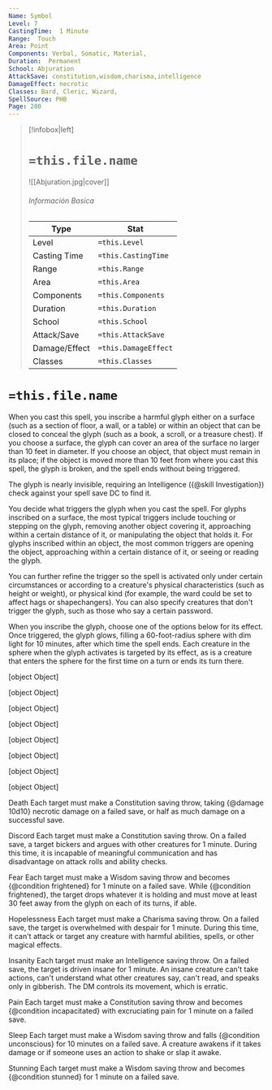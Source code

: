 ```yaml
---
Name: Symbol
Level: 7
CastingTime:  1 Minute 
Range:  Touch
Area: Point
Components: Verbal, Somatic, Material, 
Duration:  Permanent  
School: Abjuration
AttackSave: constitution,wisdom,charisma,intelligence
DamageEffect: necrotic
Classes: Bard, Cleric, Wizard, 
SpellSource: PHB
Page: 280
---
```


>[!infobox|left]
># `=this.file.name`
>![[Abjuration.jpg|cover]]
> ###### Información Basica
> Type |  Stat |
> ---|---|
> Level | `=this.Level` |
> Casting Time | `=this.CastingTime` |
> Range | `=this.Range` |
> Area | `=this.Area` |
> Components | `=this.Components` |
> Duration | `=this.Duration` |
> School | `=this.School` |
> Attack/Save | `=this.AttackSave` |
> Damage/Effect | `=this.DamageEffect` |
> Classes | `=this.Classes` |

# `=this.file.name`
When you cast this spell, you inscribe a harmful glyph either on a surface (such as a section of floor, a wall, or a table) or within an object that can be closed to conceal the glyph (such as a book, a scroll, or a treasure chest). If you choose a surface, the glyph can cover an area of the surface no larger than 10 feet in diameter. If you choose an object, that object must remain in its place; if the object is moved more than 10 feet from where you cast this spell, the glyph is broken, and the spell ends without being triggered.

The glyph is nearly invisible, requiring an Intelligence ({@skill Investigation}) check against your spell save DC to find it.

You decide what triggers the glyph when you cast the spell. For glyphs inscribed on a surface, the most typical triggers include touching or stepping on the glyph, removing another object covering it, approaching within a certain distance of it, or manipulating the object that holds it. For glyphs inscribed within an object, the most common triggers are opening the object, approaching within a certain distance of it, or seeing or reading the glyph.

You can further refine the trigger so the spell is activated only under certain circumstances or according to a creature&#x27;s physical characteristics (such as height or weight), or physical kind (for example, the ward could be set to affect hags or shapechangers). You can also specify creatures that don&#x27;t trigger the glyph, such as those who say a certain password.

When you inscribe the glyph, choose one of the options below for its effect. Once triggered, the glyph glows, filling a 60-foot-radius sphere with dim light for 10 minutes, after which time the spell ends. Each creature in the sphere when the glyph activates is targeted by its effect, as is a creature that enters the sphere for the first time on a turn or ends its turn there.

[object Object]

[object Object]

[object Object]

[object Object]

[object Object]

[object Object]

[object Object]

[object Object]



 


 


 


 


 

Death
Each target must make a Constitution saving throw, taking {@damage 10d10} necrotic damage on a failed save, or half as much damage on a successful save. 

Discord
Each target must make a Constitution saving throw. On a failed save, a target bickers and argues with other creatures for 1 minute. During this time, it is incapable of meaningful communication and has disadvantage on attack rolls and ability checks. 

Fear
Each target must make a Wisdom saving throw and becomes {@condition frightened} for 1 minute on a failed save. While {@condition frightened}, the target drops whatever it is holding and must move at least 30 feet away from the glyph on each of its turns, if able. 

Hopelessness
Each target must make a Charisma saving throw. On a failed save, the target is overwhelmed with despair for 1 minute. During this time, it can&#x27;t attack or target any creature with harmful abilities, spells, or other magical effects. 

Insanity
Each target must make an Intelligence saving throw. On a failed save, the target is driven insane for 1 minute. An insane creature can&#x27;t take actions, can&#x27;t understand what other creatures say, can&#x27;t read, and speaks only in gibberish. The DM controls its movement, which is erratic. 

Pain
Each target must make a Constitution saving throw and becomes {@condition incapacitated} with excruciating pain for 1 minute on a failed save. 

Sleep
Each target must make a Wisdom saving throw and falls {@condition unconscious} for 10 minutes on a failed save. A creature awakens if it takes damage or if someone uses an action to shake or slap it awake. 

Stunning
Each target must make a Wisdom saving throw and becomes {@condition stunned} for 1 minute on a failed save. 


